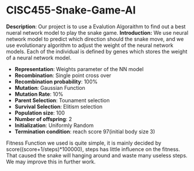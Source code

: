 # CISC455-Snake-Game-AI
**Description**: Our project is to use a Evalution Algoraithm to find out a best nueral network model to play the snake game.
**Introduction:** We use neural network model to predict which direction should the snake move, and we use evolutionary algorithm to adjust the weight of the neural network models. Each of the individual is defined by genes which stores the weight of a neural network model. 
- **Representation**: Weights parameter of the NN model
- **Recombination**: Single point cross over
- **Recombination probability**: 100%
- **Mutation**: Gaussian Function
- **Mutation Rate**: 10%
- **Parent Selection**: Tounament selection
- **Survival Selection**: Elitism selection
- **Population size**: 100
- **Number of offspring**: 2
- **Initialization**: Uniformly Random
- **Termination condition**: reach score 97(initial body size 3)

Fitness Function we used is quite simple, it is mainly decided by score((score+1/steps)*100000), steps has little influence on the fitness. That caused the snake will hanging around and waste many useless steps. We may improve this in further work.
